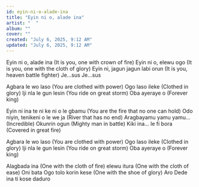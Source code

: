 ```yaml
---
id: eyin-ni-o-alade-ina
title: "Eyin ni o, alade ina"
artist: "  "
album: ""
cover: ""
created: "July 6, 2025, 9:12 AM"
updated: "July 6, 2025, 9:12 AM"
---
```


Eyin ni o, alade ina
(It is you, one with crown of fire)
Eyin ni o, elewu ogo
(It is you, one with the cloth of glory)
Eyin ni, jagun jagun labi orun
(It is you, heaven battle fighter)
Je…sus
Je…sus

Agbara le wo laso
(You are clothed with power)
Ogo laso ileke
(Clothed in glory)
Iji nla le gun lesin
(You ride on great storm)
Oba ayeraye o
(Forever king)

Eyin ni ina te ni ke ni o le gbamu
(You are the fire that no one can hold)
Odo niyin, tenikeni o le we ja
(River that has no end)
Aragbayamu yamu yamu…
(Incredible)
Okunrin ogun
(Mighty man in battle)
Kiki ina… le fi bora
(Covered in great fire)

Agbara le wo laso
(You are clothed with power)
Ogo laso ileke
(Clothed in glory)
Iji nla le gun lesin
(You ride on great storm)
Oba ayeraye o
(Forever king)


Alagbada ina
(One with the cloth of fire)
elewu itura
(One with the cloth of ease)
Oni bata Ogo tolo korin kese
(One with the shoe of glory)
Aro Dede ina ti kose daduro